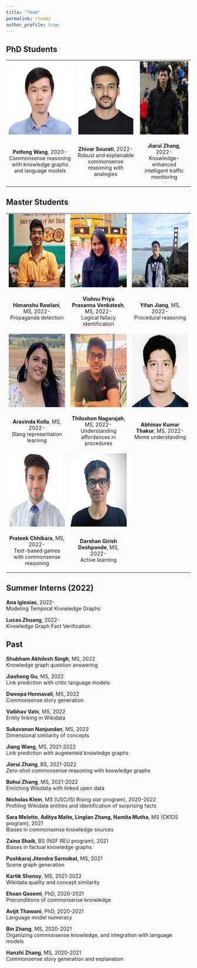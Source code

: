 ```yaml
---
title: "Team"
permalink: /team/
author_profile: true
---
```


## PhD Students

<table style="border-collapse: collapse; border: none; table-layout: fixed ; width: 100%;">
<tr style="border: none;">
<td style="text-align: center; border: none">
<img style="height:200px" src="../images/Peifeng-Wang.jpeg">
</td>
  <td style="text-align: center; border: none">
        <img style="height:200px" src="../images/Zhivar-Sourati.jpeg">
  </td>
  <td style="text-align: center; border: none">
    <img style="height:200px" src="../images/Jiarui-Zhang.jpeg">
</td>
</tr>
<tr style="border: none;">
  <td style="text-align: center; border: none">  
    <p><b>Peifeng Wang</b>, 2020-<br/>
    Commonsense reasoning with knowledge graphs and language models</p>
  </td>
  <td style="text-align: center; border: none">
    <p><b>Zhivar Sourati</b>, 2022-<br/>
  Robust and explainable commonsense reasoning with analogies</p>
  </td>
  <td style="text-align: center; border: none">
    <p><b>Jiarui Zhang</b>, 2022-<br/>
      Knowledge-enhanced intelligent traffic monitoring</p>
  </td>
  </tr>
</table>

## Master Students

<table style="border-collapse: collapse; border: none; table-layout: fixed ; width: 100%;">
<tr style="border: none;">
<td style="text-align: center; border: none; width:33%">
<img style="height:200px" src="../images/Himanshu.jpeg">
</td>
  <td style="text-align: center; border: none; width:33%">
    <img style="height:200px" src="../images/Vishnu-Priya.jpeg">
  </td>
  <td style="text-align: center; border: none; width:33%">
<img style="height:200px" src="../images/Yifan-Jiang.jpeg">
</td>
</tr>
<tr style="border: none;">
  <td style="text-align: center; border: none">
    <p><b>Himanshu Rawlani</b>, MS, 2022-<br/>
  Propaganda detection</p>
  </td>
  <td style="text-align: center; border: none">
    <p><b>Vishnu Priya Prasanna Venkatesh</b>, MS, 2022-<br/>
  Logical fallacy identification</p>
  </td>
  <td style="text-align: center; border: none">
    <p><b>Yifan Jiang</b>, MS, 2022-<br/>
      Procedural reasoning</p>
  </td>
  </tr>
  <tr style="border: none;">
<td style="text-align: center; border: none">
<img style="height:200px" src="../images/Aravinda-Kolla.jpeg">
</td>
  <td style="text-align: center; border: none">
    <img style="height:200px" src="../images/Thiloshon-Nagarajah.jpeg">
  </td>
  <td style="text-align: center; border: none">
<img style="height:200px" src="../images/Abhinav-Thakur.jpeg">
</td>
</tr>
<tr style="border: none;">
  <td style="text-align: center; border: none">  
    <p><b>Aravinda Kolla</b>, MS, 2022-<br/>
    Slang representation learning</p>
  </td>
  <td style="text-align: center; border: none">
    <p><b>Thiloshon Nagarajah</b>, MS, 2022-<br/>
   Understanding affordances in procedures</p>
  </td>
  <td style="text-align: center; border: none">
    <p><b>Abhinav Kumar Thakur</b>, MS, 2022-<br/>
      Meme understanding</p>
  </td>
  </tr>
    <tr style="border: none;">
<td style="text-align: center; border: none">
<img style="height:200px" src="../images/Prateek.png">
</td>
  <td style="text-align: center; border: none">
      <img style="height:200px" src="../images/Darshan.png">    
  </td>
  <td style="text-align: center; border: none"></td>
</tr>
<tr style="border: none;">
  <td style="text-align: center; border: none">  
    <p><b>Prateek Chhikara</b>, MS, 2022-<br/>
    Text-based games with commonsense reasoning</p>
  </td>
  <td style="text-align: center; border: none">
    <p><b>Darshan Girish Deshpande</b>, MS, 2022-<br/>
    Active learning</p>
  </td>
  <td style="text-align: center; border: none">
  </td>
  </tr>
</table>

<h2>Summer Interns (2022)</h2>

**Ana Iglesias**, 2022-\
Modeling Temporal Knowledge Graphs

**Lucas Zhuang**, 2022-\
Knowledge Graph Fact Verification

## Past

**Shubham Akhilesh Singh**, MS, 2022\
Knowledge graph question answering

**Jiasheng Gu**, MS, 2022\
Link prediction with critic language models

**Dweepa Honnavali**, MS, 2022\
Commonsense story generation

**Vaibhav Vats**, MS, 2022\
Entity linking in Wikidata

**Sukavanan Nanjundan**, MS, 2022\
Dimensional similarity of concepts

**Jiang Wang**, MS, 2021-2022\
Link prediction with augmented knowledge graphs

**Jiarui Zhang**, BS, 2021-2022\
Zero-shot commonsense reasoning with knowledge graphs

**Bohui Zhang**, MS, 2021-2022\
Enriching Wikidata with linked open data

**Nicholas Klein**, MS (USC/ISI Rising star program), 2020-2022\
Profiling Wikidata entities and identification of surprising facts

**Sara Melotte, Aditya Malte, Linglan Zhang, Namita Mutha**, MS (CKIDS program), 2021\
Biases in commonsense knowledge sources

**Zaina Shaik**, BS (NSF REU program), 2021\
Biases in factual knowledge graphs

**Pushkaraj Jitendra Sarnobat**, MS, 2021\
Scene graph generation

**Kartik Shenoy**, MS, 2021-2022\
Wikidata quality and concept similarity

**Ehsan Qasemi**, PhD, 2020-2021\
Preconditions of commonsense knowledge

**Avijit Thawani**, PhD, 2020-2021\
Language model numeracy

**Bin Zhang**, MS, 2020-2021\
Organizing commonsense knowledge, and integration with language models

**Hanzhi Zhang**, MS, 2020-2021\
Commonsense story generation and explanation
